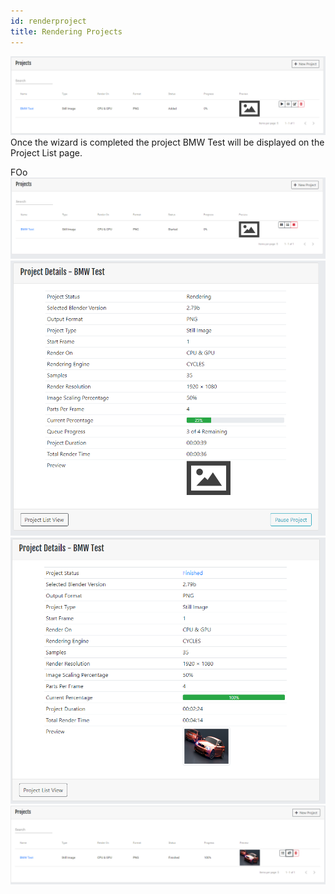 ```yaml
---
id: renderproject
title: Rendering Projects
---
```

![addedproject](assets/projects/added_project.PNG)
Once the wizard is completed the project BMW Test will be displayed on the Project List page.

FOo
![startproject](assets/projects/project_started.PNG)
![projectdetails](assets/projects/project_details.PNG)
![projectdetails2](assets/projects/project_details2.PNG)
![projectfinished](assets/projects/project_finished.PNG)



